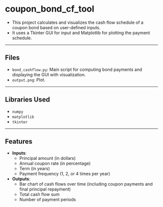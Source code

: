# coupon_bond_cf_tool

- This project calculates and visualizes the cash flow schedule of a coupon bond based on user-defined inputs.
- It uses a Tkinter GUI for input and Matplotlib for plotting the payment schedule.

---

## Files
- `bond_cashflow.py`: Main script for computing bond payments and displaying the GUI with visualization.
- `output.png`: Plot.

---

## Libraries Used
- `numpy`
- `matplotlib`
- `tkinter`

---

## Features
- **Inputs**: 
  - Principal amount (in dollars)
  - Annual coupon rate (in percentage)
  - Term (in years)
  - Payment frequency (1, 2, or 4 times per year)
- **Outputs**: 
  - Bar chart of cash flows over time (including coupon payments and final principal repayment)
  - Total cash flow sum
  - Number of payment periods
